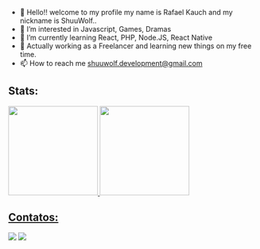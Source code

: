 - 👋 Hello!! welcome to my profile my name is Rafael Kauch and my nickname is ShuuWolf..
- 👀 I’m interested in Javascript, Games, Dramas
- 🌱 I’m currently learning React, PHP, Node.JS, React Native
- 🔭 Actually working as a Freelancer and learning new things on my free time.
- 📫 How to reach me shuuwolf.development@gmail.com

## Stats:

<div>
<a href="https://github.com/shuuwolf">
<img height="180em" src="https://github-readme-stats.vercel.app/api/top-langs/?username=shuuwolf&layout=compact&langs_count=7&theme=dracula"/>
<img height="180em" src="https://github-readme-stats.vercel.app/api?username=shuuwolf&show_icons=true&theme=dracula&include_all_commits=true&count_private=true"/>
</div>

## Contatos:

<div>
<a href="https://www.instagram.com/shuu_wolf/" target="_blank"><img src="https://img.shields.io/badge/-Instagram-%23E4405F?style=for-the-badge&logo=instagram&logoColor=white" target="_blank"></a>
<a href = "mailto:shuuwolf.development@gmail.com"><img src="https://img.shields.io/badge/Gmail-D14836?style=for-the-badge&logo=gmail&logoColor=white" target="_blank"></a> 
</div>


<!---
shuuwolf/shuuwolf is a ✨ special ✨ repository because its `README.md` (this file) appears on your GitHub profile.
You can click the Preview link to take a look at your changes.
--->
